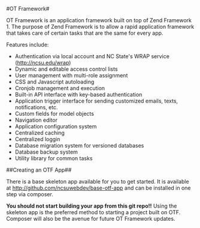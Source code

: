 #OT Framework#

OT Framework is an application framework built on top of Zend Framework 1.  The purpose of Zend Framework is to allow a rapid application framework that takes care of certain tasks that are the same for every app.

Features include:
* Authentication via local account and NC State's WRAP service (http://ncsu.edu/wrap)
* Dynamic and editable access control lists
* User management with multi-role assignment
* CSS and Javascript autoloading
* Cronjob management and execution
* Built-in API interface with key-based authentication
* Application trigger interface for sending customized emails, texts, notifications, etc.
* Custom fields for model objects
* Navigation editor
* Application configuration system
* Centralized caching
* Centralized loggin
* Database migration system for versioned databases
* Database backup system
* Utility library for common tasks

##Creating an OTF App##

There is a base skeleton app available for you to get started.  It is available at http://github.com/ncsuwebdev/base-otf-app and can be installed in one step via composer.

**You should not start building your app from this git repo!!** Using the skeleton app is the preferred method to starting a project built on OTF.  Composer will also be the avenue for future OT Framework updates.


